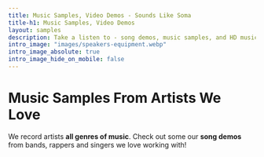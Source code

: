 ```yaml
---
title: Music Samples, Video Demos - Sounds Like Soma
title-h1: Music Samples, Video Demos
layout: samples
description: Take a listen to - song demos, music samples, and HD music videos projects from some of our favorite clients that Soma helped create
intro_image: "images/speakers-equipment.webp"
intro_image_absolute: true
intro_image_hide_on_mobile: false
---
```


# Music Samples From Artists We Love

We record artists **all genres of music**. Check out some our **song demos** from bands, rappers and singers we love working with! 
